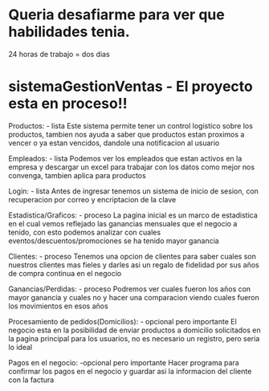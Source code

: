 # Queria desafiarme para ver que habilidades tenia.
24 horas de trabajo = dos dias
# sistemaGestionVentas - El proyecto esta en proceso!!

Productos: - lista
Este sistema permite tener un control logistico sobre los productos,
tambien nos ayuda a saber que productos estan proximos a vencer o ya estan vencidos, dandole una notificacion al usuario

Empleados: - lista 
Podemos ver los empleados que estan activos en la empresa
y descargar un excel para trabajar con los datos como mejor nos convenga, tambien aplica para productos

Login: - lista
Antes de ingresar tenemos un sistema de inicio de sesion, con recuperacion por correo y encriptacion de la clave

Estadistica/Graficos: - proceso
La pagina inicial es un marco de estadistica en el cual vemos reflejado las ganancias mensuales
que el negocio a tenido, con esto podemos analizar con cuales eventos/descuentos/promociones 
se ha tenido mayor ganancia

Clientes: - proceso
Tenemos una opcion de clientes para saber cuales son nuestros clientes mas fieles
y darles asi un regalo de fidelidad por sus años de compra continua en el negocio

Ganancias/Perdidas: - proceso
Podremos ver cuales fueron los años con mayor ganancia y cuales no
y hacer una comparacion viendo cuales fueron los movimientos en esos años

Procesamiento de pedidos(Domicilios): - opcional pero importante
El negocio esta en la posibilidad de enviar productos a domicilio
solicitados en la pagina principal para los usuarios, no es necesario un registro, 
pero seria lo ideal

Pagos en el negocio: -opcional pero importante
Hacer programa para confirmar los pagos en el negocio
y guardar asi la informacion del cliente con la factura
